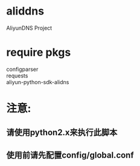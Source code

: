 # aliddns<br>
AliyunDNS Project<br>

# require pkgs<br>
configparser<br>
requests<br>
aliyun-python-sdk-alidns<br>

# 注意:
## 请使用python2.x来执行此脚本<br>
## 使用前请先配置config/global.conf
